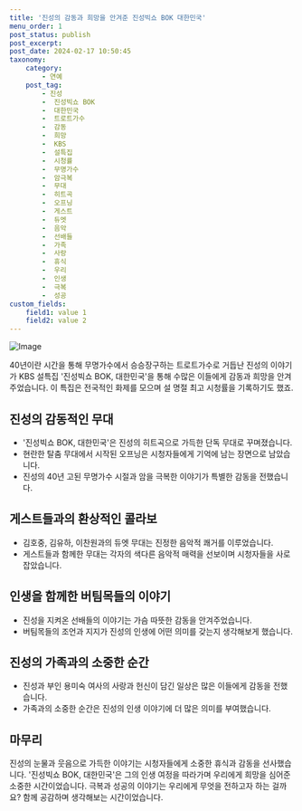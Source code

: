 ```yaml
---
title: '진성의 감동과 희망을 안겨준 진성빅쇼 BOK 대한민국'
menu_order: 1
post_status: publish
post_excerpt: 
post_date: 2024-02-17 10:50:45
taxonomy:
    category:
        - 연예
    post_tag:
        - 진성
        -  진성빅쇼 BOK
        -  대한민국
        -  트로트가수
        -  감동
        -  희망
        -  KBS
        -  설특집
        -  시청률
        -  무명가수
        -  암극복
        -  무대
        -  히트곡
        -  오프닝
        -  게스트
        -  듀엣
        -  음악
        -  선배들
        -  가족
        -  사랑
        -  휴식
        -  우리
        -  인생
        -  극복
        -  성공
custom_fields:
    field1: value 1
    field2: value 2
---
```


![Image](https://mimgnews.pstatic.net/image/112/2024/02/11/202402110758515173948_20240211080128_01_20240211080501276.jpg?type=w540)

40년이란 시간을 통해 무명가수에서 승승장구하는 트로트가수로 거듭난 진성의 이야기가 KBS 설특집 '진성빅쇼 BOK, 대한민국'을 통해 수많은 이들에게 감동과 희망을 안겨주었습니다. 이 특집은 전국적인 화제를 모으며 설 명절 최고 시청률을 기록하기도 했죠.
## 진성의 감동적인 무대
- '진성빅쇼 BOK, 대한민국'은 진성의 히트곡으로 가득한 단독 무대로 꾸며졌습니다. 
- 현란한 탈춤 무대에서 시작된 오프닝은 시청자들에게 기억에 남는 장면으로 남았습니다.
- 진성의 40년 고된 무명가수 시절과 암을 극복한 이야기가 특별한 감동을 전했습니다.
## 게스트들과의 환상적인 콜라보
- 김호중, 김유하, 이찬원과의 듀엣 무대는 진정한 음악적 쾌거를 이루었습니다.
- 게스트들과 함께한 무대는 각자의 색다른 음악적 매력을 선보이며 시청자들을 사로잡았습니다.
## 인생을 함께한 버팀목들의 이야기
- 진성을 지켜온 선배들의 이야기는 가슴 따뜻한 감동을 안겨주었습니다.
- 버팀목들의 조언과 지지가 진성의 인생에 어떤 의미를 갖는지 생각해보게 했습니다.
## 진성의 가족과의 소중한 순간
- 진성과 부인 용미숙 여사의 사랑과 헌신이 담긴 일상은 많은 이들에게 감동을 전했습니다.
- 가족과의 소중한 순간은 진성의 인생 이야기에 더 많은 의미를 부여했습니다.
## 마무리
진성의 눈물과 웃음으로 가득한 이야기는 시청자들에게 소중한 휴식과 감동을 선사했습니다. '진성빅쇼 BOK, 대한민국'은 그의 인생 여정을 따라가며 우리에게 희망을 심어준 소중한 시간이었습니다. 극복과 성공의 이야기는 우리에게 무엇을 전하고자 하는 걸까요? 함께 공감하며 생각해보는 시간이었습니다.
